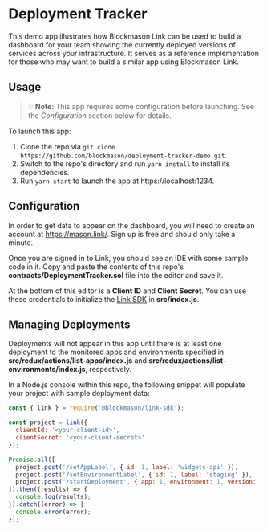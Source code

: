 # Deployment Tracker

This demo app illustrates how Blockmason Link can be used to build a
dashboard for your team showing the currently deployed versions of
services across your infrastructure. It serves as a reference
implementation for those who may want to build a similar app using
Blockmason Link.

## Usage

> 💡 **Note:** This app requires some configuration before launching.
> See the *Configuration* section below for details.

To launch this app:

 1. Clone the repo via `git clone https://github.com/blockmason/deployment-tracker-demo.git`.
 2. Switch to the repo's directory and run `yarn install` to install its dependencies.
 3. Run `yarn start` to launch the app at https://localhost:1234.

## Configuration

In order to get data to appear on the dashboard, you will need to
create an account at https://mason.link/. Sign up is free and should
only take a minute.

Once you are signed in to Link, you should see an IDE with some sample
code in it. Copy and paste the contents of this repo's
**contracts/DeploymentTracker.sol** file into the editor and save it.

At the bottom of this editor is a **Client ID** and **Client Secret**.
You can use these credentials to initialize the [Link SDK](https://www.npmjs.com/package/@blockmason/link-sdk)
in **src/index.js**.

## Managing Deployments

Deployments will not appear in this app until there is at least one
deployment to the monitored apps and environments specified in
**src/redux/actions/list-apps/index.js** and
**src/redux/actions/list-environments/index.js**, respectively.

In a Node.js console within this repo, the following snippet will
populate your project with sample deployment data:

```javascript
const { link } = require('@blockmason/link-sdk');

const project = link({
  clientId: '<your-client-id>',
  clientSecret: '<your-client-secret>'
});

Promise.all([
  project.post('/setAppLabel', { id: 1, label: 'widgets-api' }),
  project.post('/setEnvironmentLabel', { id: 1, label: 'staging' }),
  project.post('/startDeployment', { app: 1, environment: 1, version: '1.0.0' })
]).then((results) => {
  console.log(results);
}).catch((error) => {
  console.error(error);
});
```
